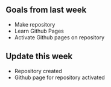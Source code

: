 ## Goals from last week 
* Make repository
* Learn Github Pages
* Activate Github pages on repository

## Update this week
* Repository created
* Github page for repository activated
